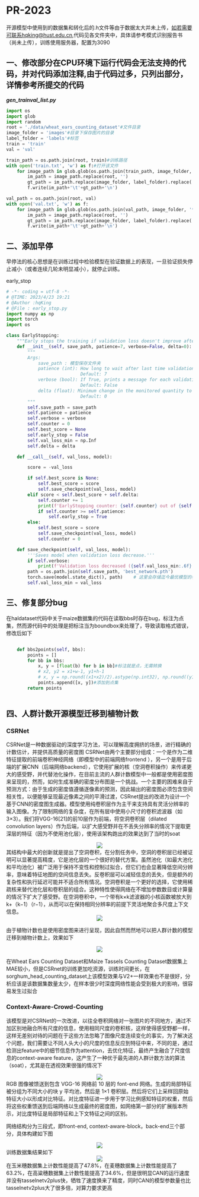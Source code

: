 # PR-2023
开源模型中使用到的数据集和转化后的.h文件等由于数据太大并未上传，如若需要可联系hqking@hust.edu.cn,代码见各文件夹中，具体请参考模式识别报告书（尚未上传），训练使用服务器，配置为3090

## 一、修改部分在CPU环境下运行代码会无法支持的代码，并对代码添加注释,由于代码过多，只列出部分，详情参考所提交的代码
***gen_trainval_list.py***

```python
import os
import glob
import random
root = './data/wheat_ears_counting_dataset'#文件目录
image_folder = 'images'#目录下保存图片的目录
label_folder = 'labels'#标签
train = 'train'
val = 'val'

train_path = os.path.join(root, train)#训练路径
with open('train.txt', 'w') as f:#打开该文件
    for image_path in glob.glob(os.path.join(train_path, image_folder, '*.JPG')):#读取图片
        im_path = image_path.replace(root, '')
        gt_path = im_path.replace(image_folder, label_folder).replace('.JPG', '.xml')
        f.write(im_path+'\t'+gt_path+'\n')

val_path = os.path.join(root, val)
with open('val.txt', 'w') as f:
    for image_path in glob.glob(os.path.join(val_path, image_folder, '*.JPG')):
        im_path = image_path.replace(root, '')
        gt_path = im_path.replace(image_folder, label_folder).replace('.JPG', '.xml')
        f.write(im_path+'\t'+gt_path+'\n')

```
## 二、添加早停
早停法的核心思想是在训练过程中检验模型在验证数据上的表现，一旦验证损失停止减小（或者连续几轮未明显减小），就停止训练。

early_stop
```python
# -*- coding = utf-8 -*-
# @TIME: 2023/4/23 19:21
# @Author :hqKing
# @File : early_stop.py
import numpy as np
import torch
import os

class EarlyStopping:
    """Early stops the training if validation loss doesn't improve after a given patience."""
    def __init__(self, save_path, patience=7, verbose=False, delta=0):
        """
        Args:
            save_path : 模型保存文件夹
            patience (int): How long to wait after last time validation loss improved.
                            Default: 7
            verbose (bool): If True, prints a message for each validation loss improvement.
                            Default: False
            delta (float): Minimum change in the monitored quantity to qualify as an improvement.
                            Default: 0
        """
        self.save_path = save_path
        self.patience = patience
        self.verbose = verbose
        self.counter = 0
        self.best_score = None
        self.early_stop = False
        self.val_loss_min = np.Inf
        self.delta = delta

    def __call__(self, val_loss, model):

        score = -val_loss

        if self.best_score is None:
            self.best_score = score
            self.save_checkpoint(val_loss, model)
        elif score < self.best_score + self.delta:
            self.counter += 1
            print(f'EarlyStopping counter: {self.counter} out of {self.patience}')
            if self.counter >= self.patience:
                self.early_stop = True
        else:
            self.best_score = score
            self.save_checkpoint(val_loss, model)
            self.counter = 0

    def save_checkpoint(self, val_loss, model):
        '''Saves model when validation loss decrease.'''
        if self.verbose:
            print(f'Validation loss decreased ({self.val_loss_min:.6f} --> {val_loss:.6f}).  Saving model ...')
        path = os.path.join(self.save_path, 'best_network.pth')
        torch.save(model.state_dict(), path)	# 这里会存储迄今最优模型的参数
        self.val_loss_min = val_loss

```
## 三、修复部分bug
在haldataset代码中关于maize数据集的代码在读取bbs时存在bug，标注为点集，然而源代码中的处理是把标注当为boundbox来处理了，导致读取格式错误，修改后如下
```python

    def bbs2points(self, bbs): 
        points = []
        for bb in bbs:
            x, y = [float(b) for b in bb]#标注就是点，无需转换
            # x2, y2 = x1+w-1, y1+h-1
            # x, y = np.round((x1+x2)/2).astype(np.int32), np.round((y1+y2)/2).astype(np.int32)#求中心点
            points.append([x, y])#添加到点集
        return points
    
```
## 四、人群计数开源模型迁移到植物计数

### CSRNet

CSRNet是一种数据驱动的深度学习方法，可以理解高度拥挤的场景，进行精确的计数估计，并提供高质量的密度图
CSRNet由两个主要部分组成：一个是作为二维特征提取的前端卷积神经网络（即模型中的前端网络frontend ），另一个是用于后端的扩展CNN（后端网络backend），它使用扩展的核（空洞卷积操作）来传递更大的感受野，并代替池化操作，在目前主流的人群计数模型中一般都是使用密度图来呈现的，然而，如何生成准确的密度分布图是一个挑战。一个主要的困难来自于预测方式：由于生成的密度值遵循逐像素的预测，因此输出的密度图必须包含空间相关性，以便能够呈现最近像素之间的平滑过渡，CSRnet提出的改进为设计一个基于CNN的密度图生成器。模型使用纯卷积层作为主干来支持具有灵活分辨率的输入图像。为了限制网络的复杂度，在所有层中使用小尺寸的卷积滤波器（如3×3）。我们将VGG-16[21]的前10层作为前端，将空洞卷积层（dilated convolution layers）作为后端，以扩大感受野并在不丢失分辨率的情况下提取更深层的特征（因为不使用池化层），使用该架构跑出的效果达到了当时的soat

<div align=center>
<img src="https://github.com/hqking0424/PR-2023/blob/whq/1.png"/>
</div>
其结构中最大的创新就是提出了空洞卷积，在分割任务中，空洞的卷积层已经被证明可以显著提高精度，它是池化层的一个很好的替代方案。虽然池化（如最大池化和平均池化）被广泛用于保持不变性和控制过拟合，但它们也会显著降低空间分辨率，意味着特征地图的空间信息丢失。反卷积层可以减轻信息的丢失，但是额外的复杂性和执行延迟可能并不适合所有情况。空洞卷积是一个更好的选择，它使用稀疏核来替代池化层和卷积层的组合。这种特性使得网络在不增加参数数目或计算量的情况下扩大了感受野。在空洞卷积中，一个带有k×k滤波器的小核函数被放大到k+（k−1）（r−1），从而可以在保持相同分辨率的前提下灵活地聚合多尺度上下文信息。
<div align=center>
<img src="2.png"/>
</div>

由于植物计数也是使用密度图来进行呈现，因此自然而然地可以把人群计数的模型迁移到植物计数上，效果如下
<div align=center>
<img src="6.png"/>
</div>

在Wheat Ears Counting Dataset和Maize Tassels Counting Dataset数据集上MAE较小，但是CSRnet的训练更加吃资源，训练时间更长，在sorghum_head_counting_dataset上该模型效果与V2+一样效果也不是很好，分析应该是该数据集数量太少，在样本很少时深度网络性能会受到极大的影响，很容易发生过拟合

### Context-Aware-Crowd-Counting

该模型是对CSRNet的一次改进，以往全卷积网络对一张图片的不同地方，通过不加区别地融合所有尺度的信息，使用相同尺度的卷积核，这样使得感受野都一样，这样无差别对待的问题在于这些方法忽略了图像尺度连续变化的事实，为了解决这个问题，我们需要让不同人头大小的尺度的信息反应到特征中来，不同的是，通过检测出feature中的细节信息作为attention，去优化特征，最终产生融合了尺度信息的context-aware feature，这产生了一种优于最先进的人群计数方法的算法（soat），尤其是在透视效果很强的情况下

<div align=center>
<img src="3.png"/>
</div>
RGB 图像被馈送到包含 VGG-16 网络前 10 层的 font-end 网络。生成的局部特征被分组为不同大小的块 y 平均池，然后是 1×1 卷积层。然后将它们上采样回原始特征大小以形成对比特征。对比度特征进一步用于学习比例感知特征的权重，然后将这些权重馈送到后端网络以生成最终的密度图，如网络第一部分的扩展版本所示，对比度特征是局部特征和上下文特征之间的区别。

网络结构分为三段式，即front-end, context-aware-block，back-end三个部分，具体构建如下图
<div align=center>
<img src="4.png"/>
</div>
训练数据集结果如下
<div align=center>
<img src="5.png"/>
</div>
在玉米穗数据集上计数性能提高了47.8%，在麦穗数据集上计数性能提高了63.2%，在高粱穗数据集上计数性能提高了34.6%，但是很明显CAN的运行速度并没有tasselnetv2plus快，牺牲了速度换来了精度，同时CAN的模型参数量也比tasselnetv2plus大了很多倍，对算力要求更高
